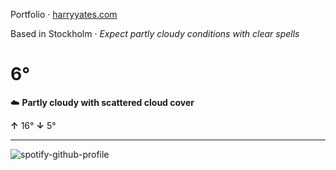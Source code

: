 Portfolio · [harryyates.com](https://harryyates.com)

<!-- WEATHER_START -->
Based in Stockholm · *Expect partly cloudy conditions with clear spells*

# 6°
☁️ **Partly cloudy with scattered cloud cover**

**↑** 16° **↓** 5°

---
<!-- WEATHER_END -->

<p align="left">
  <a>
    <img src="https://spotify-github-profile.kittinanx.com/api/view?uid=bigbello&cover_image=true&theme=natemoo-re&show_offline=true&background_color=121212&interchange=false&bar_color=53b14f&bar_color_cover=false" alt="spotify-github-profile">
  </a>
</p>